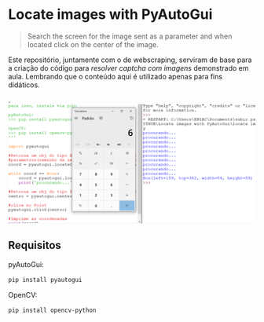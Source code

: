 ﻿# Locate images with PyAutoGui
> Search the screen for the image sent as a parameter and when located click on the center of the image.



Este repositório, juntamente com o de webscraping, serviram de base para a criação do código para _resolver captcha com imagens_ demonstrado em aula. Lembrando que o conteúdo aqui é utilizado apenas para fins didáticos.





.
![](./snapshot.png)

## Requisitos

pyAutoGui:

```sh
pip install pyautogui
```

OpenCV:

```sh
pip install opencv-python
```


